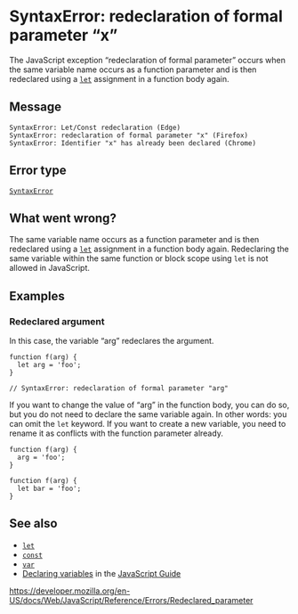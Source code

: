SyntaxError: redeclaration of formal parameter “x”
==================================================

The JavaScript exception “redeclaration of formal parameter” occurs when the same variable name occurs as a function parameter and is then redeclared using a [`let`](../statements/let) assignment in a function body again.

Message
-------

    SyntaxError: Let/Const redeclaration (Edge)
    SyntaxError: redeclaration of formal parameter "x" (Firefox)
    SyntaxError: Identifier "x" has already been declared (Chrome)

Error type
----------

[`SyntaxError`](../global_objects/syntaxerror)

What went wrong?
----------------

The same variable name occurs as a function parameter and is then redeclared using a [`let`](../statements/let) assignment in a function body again. Redeclaring the same variable within the same function or block scope using `let` is not allowed in JavaScript.

Examples
--------

### Redeclared argument

In this case, the variable “arg” redeclares the argument.

    function f(arg) {
      let arg = 'foo';
    }

    // SyntaxError: redeclaration of formal parameter "arg"

If you want to change the value of “arg” in the function body, you can do so, but you do not need to declare the same variable again. In other words: you can omit the `let` keyword. If you want to create a new variable, you need to rename it as conflicts with the function parameter already.

    function f(arg) {
      arg = 'foo';
    }

    function f(arg) {
      let bar = 'foo';
    }

See also
--------

-   [`let`](../statements/let)
-   [`const`](../statements/const)
-   [`var`](../statements/var)
-   [Declaring variables](https://developer.mozilla.org/en-US/docs/Web/JavaScript/Guide/Grammar_and_types#declarations) in the [JavaScript Guide](https://developer.mozilla.org/en-US/docs/Web/JavaScript/Guide)

<a href="https://developer.mozilla.org/en-US/docs/Web/JavaScript/Reference/Errors/Redeclared_parameter" class="_attribution-link">https://developer.mozilla.org/en-US/docs/Web/JavaScript/Reference/Errors/Redeclared_parameter</a>
